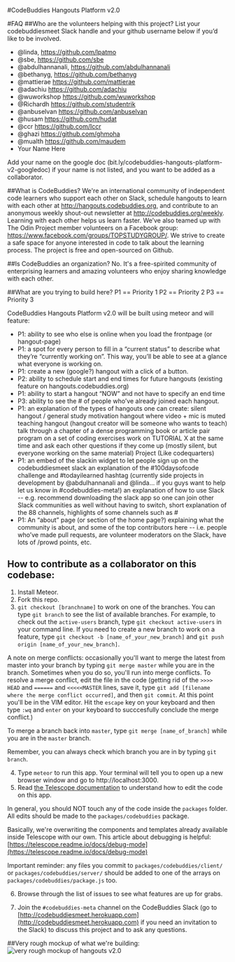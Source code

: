 #CodeBuddies Hangouts Platform v2.0

#FAQ
##Who are the volunteers helping with this project?
List your codebuddiesmeet Slack handle and your github username below if you’d like to be involved.
- @linda, https://github.com/lpatmo 
- @sbe, https://github.com/sbe 
- @abdulhannanali, https://github.com/abdulhannanali 
- @bethanyg, https://github.com/bethanyg 
- @mattierae https://github.com/mattierae 
- @adachiu https://github.com/adachiu 
- @wuworkshop https://github.com/wuworkshop
- @Richardh https://github.com/studentrik
- @anbuselvan https://github.com/anbuselvan
- @husam https://github.com/hudat
- @ccr https://github.com/Iccr
- @ghazi https://github.com/ghmoha
- @mualth https://github.com/maudem
- Your Name Here

Add your name on the google doc (bit.ly/codebuddies-hangouts-platform-v2-googledoc) if your name is not listed, and you want to be added as a collaborator. 


##What is CodeBuddies?
We're an international community of independent code learners who support each other on Slack, schedule hangouts to learn with each other at http://hangouts.codebuddies.org, and contribute to an anonymous weekly shout-out newsletter at http://codebuddies.org/weekly. Learning with each other helps us learn faster. We’ve also teamed up with The Odin Project member volunteers on a Facebook group: https://www.facebook.com/groups/TOPSTUDYGROUP/. We strive to create a safe space for anyone interested in code to talk about the learning process. The project is free and open-sourced on Github.

##Is CodeBuddies an organization?
No. It's a free-spirited community of enterprising learners and amazing volunteers who enjoy sharing knowledge with each other. 

##What are you trying to build here?
P1 == Priority 1
P2 == Priority 2
P3 == Priority 3

CodeBuddies Hangouts Platform v2.0 will be built using meteor and will feature:
- P1: ability to see who else is online when you load the frontpage (or hangout-page)
- P1: a spot for every person to fill in a “current status” to describe what they’re “currently working on”. This way, you’ll be able to see at a glance what everyone is working on.
- P1: create a new (google?) hangout with a click of a button. 
- P2: ability to schedule start and end times for future hangouts (existing feature on hangouts.codebuddies.org)
- P1: ability to start a hangout “NOW” and not have to specify an end time
- P3: ability to see the # of people who’ve already joined each hangout. 
- P1: an explanation of the types of hangouts one can create:
silent hangout / general study motivation hangout where video + mic is muted teaching hangout (hangout creator will be someone who wants to teach)
talk through a chapter of a dense programming book or article
pair program on a set of coding exercises
work on TUTORIAL X at the same time and ask each other questions if they come up (mostly silent, but everyone working on the same material)
Project (Like codequarters)
- P1: an embed of the slackin widget to let people sign up on the codebuddiesmeet slack
an explanation of the #100daysofcode challenge and #todayilearned hashtag (currently side projects in development by @abdulhannanali and @linda… if you guys want to help let us know in #codebuddies-meta!)
an explanation of how to use Slack -- e.g. recommend downloading the slack app so one can join other Slack communities as well without having to switch, short explanation of the 88 channels, highlights of some channels such as #
- P1: An “about” page (or section of the home page?) explaining what the community is about, and some of the top contributors here -- i.e. people who’ve made pull requests, are volunteer moderators on the Slack, have lots of /prowd points, etc. 


## How to contribute as a collaborator on this codebase:

1. Install Meteor.
2. Fork this repo.
3. `git checkout [branchname]` to work on one of the branches. You can type `git branch` to see the list of available branches. For example, to check out the `active-users` branch, type `git checkout active-users` in your command line. If you need to create a new branch to work on a feature, type `git checkout -b [name_of_your_new_branch]` and `git push origin [name_of_your_new_branch]`.

A note on merge conflicts: occasionally you'll want to merge the latest from master into your branch by typing `git merge master` while you are in the branch. Sometimes when you do so, you'll run into merge conflicts. To resolve a merge conflict, edit the file in the code (getting rid of the `>>>> HEAD` and `======` and `<<<<<MASTER` lines, save it, type `git add [filename where the merge conflict occurred]`, and then `git commit`. At this point you'll be in the VIM editor. Hit the `escape` key on your keyboard and then type `:wq` and `enter` on your keyboard to succcesfully conclude the merge conflict.)

To merge a branch back into `master`, type `git merge [name_of_branch]` while you are in the `master` branch.

Remember, you can always check which branch you are in by typing `git branch`. 

4. Type `meteor` to run this app. Your terminal will tell you to open up a new browser window and go to http://localhost:3000. 
5. Read [the Telescope documentation](http://telescope.readme.io) to understand how to edit the code on this app.

In general, you should NOT touch any of the code inside the `packages` folder. All edits should be made to the `packages/codebuddies` package.

Basically, we're overwriting the components and templates already available inside Telescope with our own. This article about debugging is helpful: [https://telescope.readme.io/docs/debug-mode](https://telescope.readme.io/docs/debug-mode)

Important reminder: any files you commit to `packages/codebuddies/client/` or `packages/codebuddies/server/` should be added to one of the arrays on `packages/codebuddies/package.js` too. 

6. Browse through the list of issues to see what features are up for grabs. 

7. Join the `#codebuddies-meta` channel on the CodeBuddies Slack (go to [http://codebuddiesmeet.herokuapp.com](http://codebuddiesmeet.herokuapp.com) if you need an invitation to the Slack) to discuss this project and to ask any questions.


##Very rough mockup of what we're building:
![very rough mockup of hangouts v2.0](http://codebuddies.org/images/codebuddies-v2-mockup.jpg)
